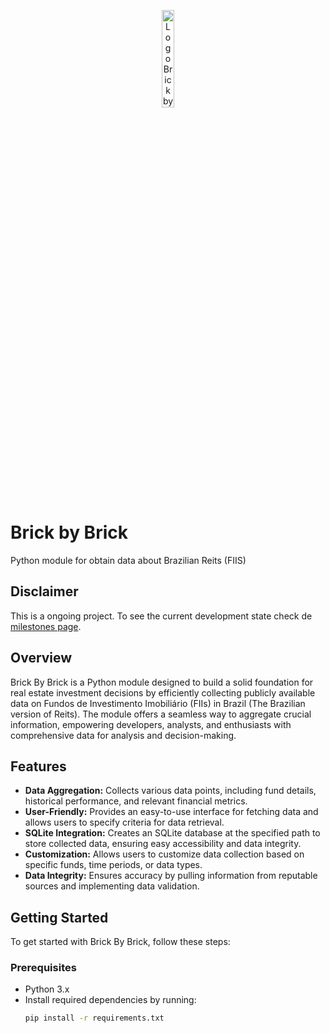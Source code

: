 <p align="center">
  <img src="https://github.com/brunoruas2/brick-by-brick/assets/16859514/3dc6e301-3ac8-4809-ad5e-ef62a83d9dff" alt="Logo Brick by Brick" width="20%">
</p>

# Brick by Brick
Python module for obtain data about Brazilian Reits (FIIS)

## Disclaimer
This is a ongoing project. To see the current development state check de [milestones page](https://github.com/brunoruas2/brick-by-brick/milestones?direction=asc&sort=title&state=open).

## Overview
Brick By Brick is a Python module designed to build a solid foundation for real estate investment decisions by efficiently collecting publicly available data on Fundos de Investimento Imobiliário (FIIs) in Brazil (The Brazilian version of Reits). The module offers a seamless way to aggregate crucial information, empowering developers, analysts, and enthusiasts with comprehensive data for analysis and decision-making.

## Features
- **Data Aggregation:** Collects various data points, including fund details, historical performance, and relevant financial metrics.
- **User-Friendly:** Provides an easy-to-use interface for fetching data and allows users to specify criteria for data retrieval.
- **SQLite Integration:** Creates an SQLite database at the specified path to store collected data, ensuring easy accessibility and data integrity.
- **Customization:** Allows users to customize data collection based on specific funds, time periods, or data types.
- **Data Integrity:** Ensures accuracy by pulling information from reputable sources and implementing data validation.

## Getting Started
To get started with Brick By Brick, follow these steps:

### Prerequisites
- Python 3.x
- Install required dependencies by running:
  ```bash
  pip install -r requirements.txt
